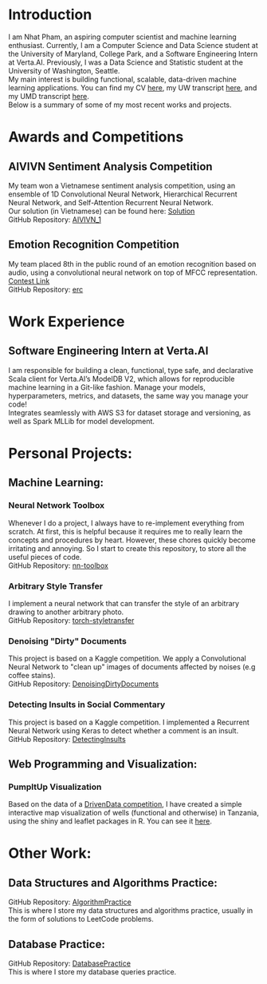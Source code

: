 # Introduction
I am Nhat Pham, an aspiring computer scientist and machine learning enthusiast. Currently, I am a Computer Science and Data Science student at the University of Maryland, College Park, and a Software Engineering Intern at Verta.AI. Previously, I was a Data Science and Statistic student at the University of Washington, Seattle.
<br />
My main interest is building functional, scalable, data-driven machine learning applications. You can find my CV [here](CV.pdf), my UW transcript [here](UWUnofficialTranscript.pdf), and my UMD transcript [here](Testudo%20-%20Unofficial%20Transcript.pdf).
<br />
Below is a summary of some of my most recent works and projects.
# Awards and Competitions
## AIVIVN Sentiment Analysis Competition
My team won a Vietnamese sentiment analysis competition, using an ensemble of 1D Convolutional Neural Network, Hierarchical Recurrent Neural Network, and Self-Attention Recurrent Neural Network.
<br />
Our solution (in Vietnamese) can be found here: [Solution](https://github.com/petrpan26/Aivivn_1/blob/master/1st%20place%20solution.md)
<br />
GitHub Repository: [AIVIVN_1](https://github.com/petrpan26/Aivivn_1)
## Emotion Recognition Competition
My team placed 8th in the public round of an emotion recognition based on audio, using a convolutional neural network on top of MFCC representation.
<br />
[Contest Link](https://erc2019.com/)
<br />
GitHub Repository: [erc](https://github.com/nhatsmrt/erc)
# Work Experience
## Software Engineering Intern at Verta.AI
I am responsible for building a clean, functional, type safe, and declarative Scala client for Verta.AI’s ModelDB V2, which allows for reproducible machine learning in a Git-like fashion. Manage your models, hyperparameters, metrics, and datasets, the same way you manage your code!
<br />
Integrates seamlessly with AWS S3 for dataset storage and versioning, as well as Spark MLLib for model development.
# Personal Projects:
## Machine Learning:
### Neural Network Toolbox
Whenever I do a project, I always have to re-implement everything from scratch. At first, this is helpful because it requires me to really learn the concepts and procedures by heart. However, these chores quickly become irritating and annoying. So I start to create this repository, to store all the useful pieces of code.
<br />
GitHub Repository: [nn-toolbox](https://github.com/nhatsmrt/nn-toolbox)
### Arbitrary Style Transfer
I implement a neural network that can transfer the style of an arbitrary drawing to another arbitrary photo.
<br />
GitHub Repository: [torch-styletransfer](https://github.com/nhatsmrt/torch-styletransfer)
### Denoising "Dirty" Documents
This project is based on a Kaggle competition. We apply a Convolutional Neural Network to "clean up" images of documents affected by noises (e.g coffee stains).
<br />
GitHub Repository: [DenoisingDirtyDocuments](https://github.com/nhatsmrt/DenoisingDirtyDocuments)
### Detecting Insults in Social Commentary
This project is based on a Kaggle competition. I implemented a Recurrent Neural Network using Keras to detect whether a comment is an insult.
<br />
GitHub Repository: [DetectingInsults](https://github.com/nhatsmrt/DetectingInsults)
## Web Programming and Visualization:
### PumpItUp Visualization
Based on the data of a [DrivenData competition](https://www.drivendata.org/competitions/7/pump-it-up-data-mining-the-water-table/), I have created a simple interactive map visualization of wells (functional and otherwise) in Tanzania, using the shiny and leaflet packages in R. You can see it [here](https://nphamcs.shinyapps.io/PumpItUp/).
<!-- ### Personal Finance Web Application
I got fed up with overspending my money, so I decided to create a simple web application with React and Dexie to keep track of my spending. I plan to expand the application as my needs arise, but for now I have deployed and hosted it on my github page.
<br />
Link to app: [Personal Finance](https://nhatsmrt.github.io/personal-finance/) -->
# Other Work:
## Data Structures and Algorithms Practice:
GitHub Repository: [AlgorithmPractice](https://github.com/nhatsmrt/AlgorithmPractice)
<br />
This is where I store my data structures and algorithms practice, usually in the form of solutions to LeetCode problems.
## Database Practice:
GitHub Repository: [DatabasePractice](https://github.com/nhatsmrt/DatabasePractice)
<br />
This is where I store my database queries practice.
